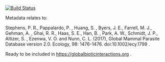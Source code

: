 [![Build Status](https://travis-ci.org/globalbioticinteractions/global-mammal-parasite-database.svg?branch=master)](https://travis-ci.org/globalbioticinteractions/global-mammal-parasite-database) 

Metadata relates to:

Stephens, P. R., Pappalardo, P. , Huang, S. , Byers, J. E., Farrell, M. J., Gehman, A. , Ghai, R. R., Haas, S. E., Han, B. , Park, A. W., Schmidt, J. P., Altizer, S. , Ezenwa, V. O. and Nunn, C. L. (2017), Global Mammal Parasite Database version 2.0. Ecology, 98: 1476-1476. doi:10.1002/ecy.1799 .

Ready to be included in https://globalbioticinteractions.org .
